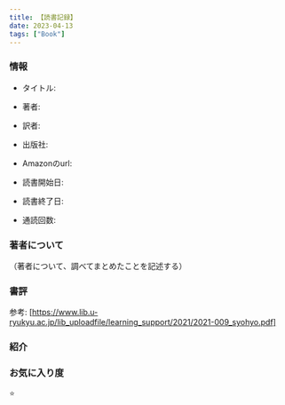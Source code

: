 ```yaml
---
title: 【読書記録】
date: 2023-04-13
tags: ["Book"]
---
```


### 情報
- タイトル: 
- 著者: 
- 訳者: 
- 出版社: 
- Amazonのurl: 

- 読書開始日: 
- 読書終了日: 
- 通読回数: 


### 著者について
（著者について、調べてまとめたことを記述する）

### 書評
参考: [https://www.lib.u-ryukyu.ac.jp/lib_uploadfile/learning_support/2021/2021-009_syohyo.pdf]

### 紹介

### お気に入り度
⭐️